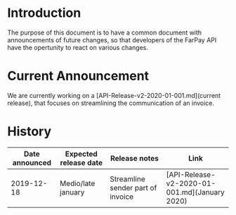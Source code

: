 # Introduction
The purpose of this document is to have a common document with announcements of future changes, so that developers of the FarPay API have the opertunity to react on various changes.

# Current Announcement
We are currently working on a [API-Release-v2-2020-01-001.md](current release), that focuses on streamlining the communication of an invoice.



# History
Date announced | Expected release date | Release notes | Link
---------------|-----------------------|---------------|-----
2019-12-18     |  Medio/late january   | Streamline sender part of invoice | [API-Release-v2-2020-01-001.md](January 2020)
